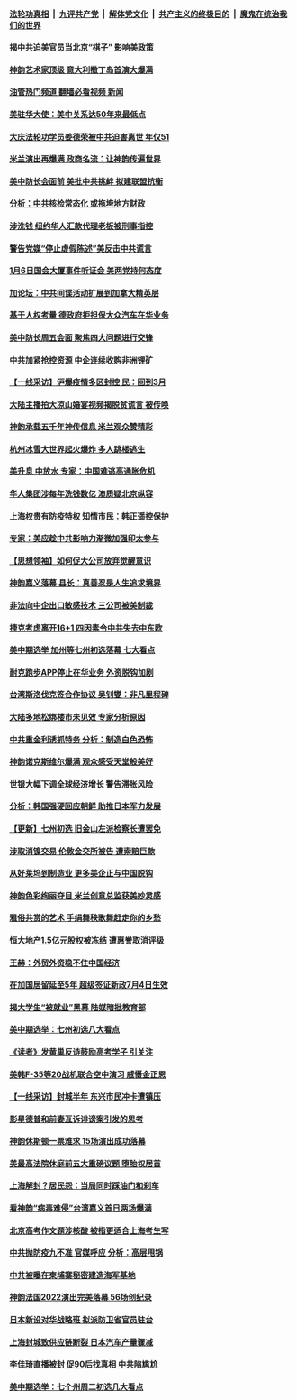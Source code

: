 ####  [法轮功真相](../../../../basic/blob/master/README.md?t=06101931) &nbsp;|&nbsp; [九评共产党](../../../../9ping.md/blob/master/README.md?t=06101931) &nbsp;|&nbsp; [解体党文化](../../../../jtdwh.md/blob/master/README.md?t=06101931)  &nbsp;|&nbsp; [共产主义的终极目的](../../../../gczydzjmd.md/blob/master/README.md?t=06101931) &nbsp;|&nbsp; [魔鬼在统治我们的世界](../../../../mgztzwmdsj.md/blob/master/README.md?t=06101931) 

#### [揭中共迫美官员当北京“棋子” 影响美政策](../pages/nf4514/n13756162.md?t=06101931) 

#### [神韵艺术家顶级 意大利撒丁岛首演大爆满](../pages/nf4514/n13756279.md?t=06101931) 

#### [油管热门频道 翻墙必看视频 新闻](http://45.76.130.85:81/youtube.html?06101931)

#### [美驻华大使：美中关系达50年来最低点](../pages/nf4514/n13756184.md?t=06101931) 

#### [大庆法轮功学员姜德荣被中共迫害离世 年仅51](../pages/nf4514/n13755805.md?t=06101931) 

#### [米兰演出再爆满 政商名流：让神韵传遍世界](../pages/nf4514/n13756197.md?t=06101931) 

#### [美中防长会面前 美批中共挑衅 拟建联盟抗衡](../pages/nf4514/n13755925.md?t=06101931) 

#### [分析：中共核检常态化 或拖垮地方财政](../pages/nf4514/n13756065.md?t=06101931) 

#### [涉洗钱 纽约华人汇款代理老板被刑事指控](../pages/nf4514/n13755447.md?t=06101931) 

#### [警告党媒“停止虚假陈述”美反击中共谎言](../pages/nf4514/n13755809.md?t=06101931) 

#### [1月6日国会大厦事件听证会 美两党持何态度](../pages/nf4514/n13755913.md?t=06101931) 

#### [加论坛：中共间谍活动扩展到加拿大精英层](../pages/nf4514/n13755653.md?t=06101931) 

#### [基于人权考量 德政府拒担保大众汽车在华业务](../pages/nf4514/n13755883.md?t=06101931) 

#### [美中防长周五会面 聚焦四大问题进行交锋](../pages/nf4514/n13755758.md?t=06101931) 

#### [中共加紧抢控资源 中企连续收购非洲锂矿](../pages/nf4514/n13755910.md?t=06101931) 

#### [【一线采访】沪爆疫情多区封控 民：回到3月](../pages/nf4514/n13755887.md?t=06101931) 

#### [大陆主播拍大凉山婚宴视频揭脱贫谎言 被传唤](../pages/nf4514/n13755710.md?t=06101931) 

#### [神韵承载五千年神传信息 米兰观众赞精彩](../pages/nf4514/n13755418.md?t=06101931) 

#### [杭州冰雪大世界起火爆炸 多人跳楼逃生](../pages/nf4514/n13755546.md?t=06101931) 

#### [美升息 中放水 专家：中国难逃高通胀危机](../pages/nf4514/n13755529.md?t=06101931) 

#### [华人集团涉每年洗钱数亿 澳质疑北京纵容](../pages/nf4514/n13755417.md?t=06101931) 

#### [上海权贵有防疫特权 知情市民：韩正遥控保护](../pages/nf4514/n13755514.md?t=06101931) 

#### [专家：美应趁中共影响力渐微加强印太参与](../pages/nf4514/n13755516.md?t=06101931) 

#### [【思想领袖】如何促大公司放弃觉醒意识](../pages/nf4514/n13723724.md?t=06101931) 

#### [神韵嘉义落幕 县长：真善忍是人生追求境界](../pages/nf4514/n13755355.md?t=06101931) 

#### [非法向中企出口敏感技术 三公司被美制裁](../pages/nf4514/n13755233.md?t=06101931) 

#### [捷克考虑离开16+1 四因素令中共失去中东欧](../pages/nf4514/n13755204.md?t=06101931) 

#### [美中期选举 加州等七州初选落幕 七大看点](../pages/nf4514/n13755132.md?t=06101931) 

#### [耐克跑步APP停止在华业务 外资脱钩加剧](../pages/nf4514/n13755010.md?t=06101931) 

#### [台湾斯洛伐克签合作协议 吴钊燮：非凡里程碑](../pages/nf4514/n13754915.md?t=06101931) 

#### [大陆多地松绑楼市未见效 专家分析原因](../pages/nf4514/n13754771.md?t=06101931) 

#### [中共重金利诱抓特务 分析：制造白色恐怖](../pages/nf4514/n13754392.md?t=06101931) 

#### [神韵诺克斯维尔爆满 观众感受天堂般美好](../pages/nf4514/n13754886.md?t=06101931) 

#### [世银大幅下调全球经济增长 警告滞胀风险](../pages/nf4514/n13754801.md?t=06101931) 

#### [分析：韩国强硬回应朝鲜 助推日本军力发展](../pages/nf4514/n13754630.md?t=06101931) 

#### [【更新】七州初选 旧金山左派检察长遭罢免](../pages/nf4514/n13754397.md?t=06101931) 

#### [涉取消镍交易 伦敦金交所被告 遭索赔巨款](../pages/nf4514/n13754708.md?t=06101931) 

#### [从好莱坞到制造业 更多美企正与中国脱钩](../pages/nf4514/n13754651.md?t=06101931) 

#### [神韵色彩绚丽夺目 米兰创意总监获美妙灵感](../pages/nf4514/n13754514.md?t=06101931) 

#### [雅俗共赏的艺术 手绢舞秧歌舞赶走你的乡愁](../pages/nf4514/n13743984.md?t=06101931) 

#### [恒大地产1.5亿元股权被冻结 遭惠誉取消评级](../pages/nf4514/n13754601.md?t=06101931) 

#### [王赫：外贸外资稳不住中国经济](../pages/nf4514/n13753933.md?t=06101931) 

#### [在加国居留延至5年 超级签证新政7月4日生效](../pages/nf4514/n13754437.md?t=06101931) 

#### [揭大学生“被就业”黑幕 陆媒暗批教育部](../pages/nf4514/n13753593.md?t=06101931) 

#### [美中期选举：七州初选八大看点](../pages/nf4514/n13754288.md?t=06101931) 

#### [《读者》发黄巢反诗鼓励高考学子 引关注](../pages/nf4514/n13754335.md?t=06101931) 

#### [美韩F-35等20战机联合空中演习 威慑金正恩](../pages/nf4514/n13754284.md?t=06101931) 

#### [【一线采访】封城半年 东兴市民冲卡遭镇压](../pages/nf4514/n13754277.md?t=06101931) 

#### [影星德普和前妻互诉诽谤案引发的思考](../pages/nf4514/n13753115.md?t=06101931) 

#### [神韵休斯顿一票难求 15场演出成功落幕](../pages/nf4514/n13753427.md?t=06101931) 

#### [美最高法院休庭前五大重磅议题 堕胎权居首](../pages/nf4514/n13751188.md?t=06101931) 

#### [上海解封？居民怨：当局同时踩油门和刹车](../pages/nf4514/n13754064.md?t=06101931) 

#### [看神韵“病毒难侵”台湾嘉义首日两场爆满](../pages/nf4514/n13754149.md?t=06101931) 

#### [北京高考作文题涉核酸 被指更适合上海考生写](../pages/nf4514/n13754041.md?t=06101931) 

#### [中共抛防疫九不准 官媒呼应 分析：高层甩锅](../pages/nf4514/n13753766.md?t=06101931) 

#### [中共被曝在柬埔寨秘密建造海军基地](../pages/nf4514/n13753906.md?t=06101931) 

#### [神韵法国2022演出完美落幕 56场创纪录](../pages/nf4514/n13753902.md?t=06101931) 

#### [日本新设对华战略班 拟派防卫省官员驻台](../pages/nf4514/n13753832.md?t=06101931) 

#### [上海封城致供应链断裂 日本汽车产量骤减](../pages/nf4514/n13753792.md?t=06101931) 

#### [李佳琦直播被封 促90后找真相 中共陷尴尬](../pages/nf4514/n13753692.md?t=06101931) 

#### [美中期选举：七个州周二初选几大看点](../pages/nf4514/n13753568.md?t=06101931) 

<img src='http://gfw-breaker.win/goodnews/indexes/nf4514.md' width='0px' height='0px'/>
